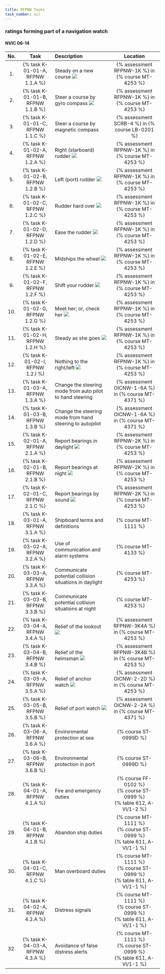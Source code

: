 ```yaml
---
title: RFPNW Tasks
task_number: nil
---
```



### ratings forming part of a navigation watch

#### NVIC 06-14

| No.   | Task | Description | Location |
|:-----:|:----:|:------------|:-------:|
| 1. | {% task K-01-01-A, RFPNW 1.1.A %} | Steady on a new course ![]({{site.baseurl}}/assets/images/new.jpg)  | {% assessment RFPNW-1K %} in {% course MT-4253 %} |
| 2. | {% task K-01-01-B, RFPNW 1.1.B %} | Steer a course by gyro­ compass ![]({{site.baseurl}}/assets/images/new.jpg)  | {% assessment RFPNW-1K %} in {% course MT-4253 %} |
| 3. | {% task K-01-01-C, RFPNW 1.1.C %} | Steer a course by magnetic compass | {% assessment SCRB-4 %} in {% course LB-0201 %} |
| 4. | {% task K-01-02-A, RFPNW 1.2.A %} | Right (starboard) rudder ![]({{site.baseurl}}/assets/images/new.jpg)  | {% assessment RFPNW-1K %} in {% course MT-4253 %} |
| 5. | {% task K-01-02-B, RFPNW 1.2.B %} | Left (port) rudder ![]({{site.baseurl}}/assets/images/new.jpg)  | {% assessment RFPNW-1K %} in {% course MT-4253 %} |
| 6. | {% task K-01-02-C, RFPNW 1.2.C %} | Rudder hard over ![]({{site.baseurl}}/assets/images/new.jpg)  | {% assessment RFPNW-1K %} in {% course MT-4253 %} |
| 7. | {% task K-01-02-D, RFPNW 1.2.D %} | Ease the rudder ![]({{site.baseurl}}/assets/images/new.jpg)  | {% assessment RFPNW-1K %} in {% course MT-4253 %} |
| 8. | {% task K-01-02-E, RFPNW 1.2.E %} | Midships the wheel ![]({{site.baseurl}}/assets/images/new.jpg)  | {% assessment RFPNW-1K %} in {% course MT-4253 %} |
| 9. | {% task K-01-02-F, RFPNW 1.2.F %} | Shift your rudder ![]({{site.baseurl}}/assets/images/new.jpg)  | {% assessment RFPNW-1K %} in {% course MT-4253 %} |
| 10. | {% task K-01-02-G, RFPNW 1.2.G %} | Meet her; or, check her ![]({{site.baseurl}}/assets/images/new.jpg)  | {% assessment RFPNW-1K %} in {% course MT-4253 %} |
| 11. | {% task K-01-02-H, RFPNW 1.2.H %} | Steady as she goes ![]({{site.baseurl}}/assets/images/new.jpg)  | {% assessment RFPNW-1K %} in {% course MT-4253 %} |
| 12. | {% task K-01-02-I, RFPNW 1.2.I %} | Nothing to the right/left ![]({{site.baseurl}}/assets/images/new.jpg)  | {% assessment RFPNW-1K %} in {% course MT-4253 %} |
| 13. | {% task K-01-03-A, RFPNW 1.3.A %} | Change the steering mode from auto pilot to hand steering | {% assessment OICNW-1-6A %} in {% course MT-4371 %} |
| 14. | {% task K-01-03-B, RFPNW 1.3.B %} | Change the steering mode from hand steering to autopilot | {% assessment OICNW-1-6A %} in {% course MT-4371 %} |
| 15. | {% task K-02-01-A, RFPNW 2.1.A %} | Report bearings in daylight ![]({{site.baseurl}}/assets/images/new.jpg)  | {% assessment RFPNW-2K %} in {% course MT-4253 %} |
| 16. | {% task K-02-01-B, RFPNW 2.1.B %} | Report bearings at night ![]({{site.baseurl}}/assets/images/new.jpg)  | {% assessment RFPNW-2K %} in {% course MT-4253 %} |
| 17. | {% task K-02-01-C, RFPNW 2.1.C %} | Report bearings by sound ![]({{site.baseurl}}/assets/images/new.jpg)  | {% assessment RFPNW-2K %} in {% course MT-4253 %} |
| 18. | {% task K-03-01-A, RFPNW 3.1.A %} | Shipboard terms and definitions | {% course MT-1111 %}|
| 19. | {% task K-03-02-A, RFPNW 3.2.A %} | Use of communication and alarm systems | {% course MT-4133 %}|
| 20. | {% task K-03-03-A, RFPNW 3.3.A %} | Communicate potential collision situations in daylight | {% course MT-4253 %}|
| 21. | {% task K-03-03-B, RFPNW 3.3.B %} | Communicate potential collision situations at night | {% course MT-4253 %}|
| 22. | {% task K-03-04-A, RFPNW 3.4.A %} | Relief of the lookout ![]({{site.baseurl}}/assets/images/new.jpg)  | {% assessment RFPNW-3K4A %} in {% course MT-4253 %} |
| 23. | {% task K-03-04-B, RFPNW 3.4.B %} | Relief of the helmsman ![]({{site.baseurl}}/assets/images/new.jpg)  | {% assessment RFPNW-3K4B %} in {% course MT-4253 %} |
| 24. | {% task K-03-05-A, RFPNW 3.5.A %} | Relief of anchor watch ![]({{site.baseurl}}/assets/images/mod.jpg)  | {% assessment OICNW-2-2D %} in {% course MT-4253 %} |
| 25. | {% task K-03-05-B, RFPNW 3.5.B %} | Relief of port watch ![]({{site.baseurl}}/assets/images/mod.jpg)  | {% assessment OICNW-2-2A %} in {% course MT-4371 %} |
| 26. | {% task K-03-06-A, RFPNW 3.6.A %} | Environmental protection at sea | {% course ST-0999D %}|
| 27. | {% task K-03-06-B, RFPNW 3.6.B %} | Environmental protection in port | {% course ST-0999D %}|
| 28. | {% task K-04-01-A, RFPNW 4.1.A %} | Fire and emergency duties | {% course FF-0102 %}<br/> {% course ST-0999 %}<br/> {% table 612, A-VI/1-2 %}|
| 29. | {% task K-04-01-B, RFPNW 4.1.B %} | Abandon ship duties | {% course MT-1111 %}<br/> {% course ST-0999 %}<br/> {% table 611, A-VI/1-1 %}|
| 30. | {% task K-04-01-C, RFPNW 4.1.C %} | Man overboard duties | {% course MT-1111 %}<br/> {% course ST-0999 %}<br/> {% table 611, A-VI/1-1 %}|
| 31. | {% task K-04-02-A, RFPNW 4.2.A %} | Distress signals | {% course MT-1111 %}<br/> {% course ST-0999 %}<br/> {% table 611, A-VI/1-1 %}|
| 32. | {% task K-04-03-A, RFPNW 4.3.A %} | Avoidance of false distress alerts | {% course MT-1111 %}<br/> {% course ST-0999 %}<br/> {% table 611, A-VI/1-1 %}|

